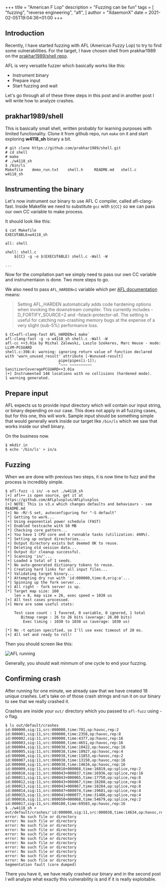 +++
title = "American F Lop"
description = "Fuzzing can be fun"
tags = [
	"fuzzing",
	"reverse engineering",
	"afl",
]
author = "XdaemonX"
date = 2021-02-05T19:04:36+01:00
+++

## Introduction

Recently, I have started fuzzing with AFL (American Fuzzy Lop) to try to find some vulnerabilities. For the target, I have chosen shell from prakhar1989 on the [prakhar1989/shell repo](https://github.com/prakhar1989/shell).

AFL is very versatile fuzzer which basically works like this:
* Instrument binary
* Prepare input
* Start fuzzing and wait

Let's go through all of these three steps in this post and in another post I will write how to analyze crashes.

## prakhar1989/shell

This is basically small shell, written probably for learning purposes with limited functionality. Clone it from github repo, run `make` on it and start exploring __w4118_sh__ binary a bit.

```
# git clone https://github.com/prakhar1989/shell.git
# cd shell
# make
# ./w4118_sh
$ /bin/ls
Makefile	demo_run.txt	shell.h		README.md	shell.c		w4118_sh 
```

## Instrumenting the binary

Let's now instrument our binary to use AFL C compiler, called afl-clang-fast. Inside Makefile we need to substitute `gcc` with `${CC}` so we can pass our own CC variable to make process.

It should look like this:
```
$ cat Makefile
EXECUTABLE=w4118_sh

all: shell

shell: shell.c
	${CC} -g -o $(EXECUTABLE) shell.c -Wall -W

...
```

Now for the compilation part we simply need to pass our own CC variable and instrumentaion is done. Two more steps to go. 

We also need to pass `AFL_HARDEN=1` variable which per [AFL documentation](https://afl-1.readthedocs.io/en/latest/user_guide.html#environmental-variables) means:

> Setting AFL_HARDEN automatically adds code hardening options when invoking the downstream compiler. This currently includes -D_FORTIFY_SOURCE=2 and -fstack-protector-all. The setting is useful for catching non-crashing memory bugs at the expense of a very slight (sub-5%) performance loss.

```
$ CC=afl-clang-fast AFL_HARDEN=1 make`
afl-clang-fast -g -o w4118_sh shell.c -Wall -W
afl-cc ++3.01a by Michal Zalewski, Laszlo Szekeres, Marc Heuse - mode: LLVM-PCGUARD
shell.c:398:4: warning: ignoring return value of function declared with 'warn_unused_result' attribute [-Wunused-result]
                        pipe(pipes[i-1]);
                        ^~~~ ~~~~~~~~~~
SanitizerCoveragePCGUARD++3.01a
[+] Instrumented 148 locations with no collisions (hardened mode).
1 warning generated.
```

## Prepare input

AFL expects us to provide input directory which will contain our input string, or binary depending on our case. This does not apply in all fuzzing cases, but for this one, this will work. Sample input should be something simple that would generally work inside our target like `/bin/ls` which we saw that works inside our shell binary. 

On the business now.

```
$ mkdir in
$ echo '/bin/ls' > in/a
```

## Fuzzing

When we are done with previous two steps, it is now time to fuzz and the process is incredibly simple.

```
$ afl-fuzz -i in/ -o out ./w4118_sh
[+] afl++ is open source, get it at https://github.com/AFLplusplus/AFLplusplus
[+] NOTE: This is v3.x which changes defaults and behaviours - see README.md
[+] No -M/-S set, autoconfiguring for "-S default"
[*] Getting to work...
[+] Using exponential power schedule (FAST)
[+] Enabled testcache with 50 MB
[*] Checking core_pattern...
[+] You have 1 CPU core and 4 runnable tasks (utilization: 400%).
[*] Setting up output directories...
[+] Output directory exists but deemed OK to reuse.
[*] Deleting old session data...
[+] Output dir cleanup successful.
[*] Scanning 'in/'...
[+] Loaded a total of 1 seeds.
[*] No auto-generated dictionary tokens to reuse.
[*] Creating hard links for all input files...
[*] Validating target binary...
[*] Attempting dry run with 'id:000000,time:0,orig:a'...
[*] Spinning up the fork server...
[+] All right - fork server is up.
[*] Target map size: 160
    len = 8, map size = 26, exec speed = 1030 us
[+] All test cases processed.
[+] Here are some useful stats:

    Test case count : 1 favored, 0 variable, 0 ignored, 1 total
       Bitmap range : 26 to 26 bits (average: 26.00 bits)
        Exec timing : 1030 to 1030 us (average: 1030 us)

[*] No -t option specified, so I'll use exec timeout of 20 ms.
[+] All set and ready to roll!
```

Then you should screen like this:

![AFL running](/img/afl_runnin.png)

Generally, you should wait minmum of one cycle to end your fuzzing. 

## Confirming crash

After running for one minute, we already saw that we have created 18 unique crashes. Let's take on of those crash strings and run it on our binary to see that we really crashed it.

Crashes are inside your `out/` directory which you passed to `afl-fuzz` using -o flag.


```
$ ls out/default/crashes
id:000000,sig:11,src:000000,time:701,op:havoc,rep:2
id:000001,sig:11,src:000000,time:2358,op:havoc,rep:8
id:000002,sig:11,src:000000,time:4377,op:havoc,rep:16
id:000003,sig:11,src:000000,time:4651,op:havoc,rep:16
id:000004,sig:11,src:000038,time:10422,op:havoc,rep:16
id:000005,sig:11,src:000038,time:10927,op:havoc,rep:4
id:000006,sig:11,src:000038,time:11853,op:havoc,rep:2
id:000007,sig:11,src:000038,time:13150,op:havoc,rep:16
id:000008,sig:11,src:000038,time:14634,op:havoc,rep:16
id:000009,sig:11,src:000010+000068,time:16819,op:splice,rep:2
id:000010,sig:11,src:000043+000037,time:16936,op:splice,rep:16
id:000011,sig:11,src:000043+000065,time:17750,op:splice,rep:8
id:000012,sig:11,src:000043+000067,time:18260,op:splice,rep:8
id:000013,sig:11,src:000043+000067,time:18284,op:splice,rep:8
id:000014,sig:11,src:000047+000074,time:19681,op:splice,rep:4
id:000015,sig:11,src:000041+000077,time:31486,op:splice,rep:4
id:000016,sig:11,src:000050+000068,time:54679,op:splice,rep:2
id:000017,sig:11,src:000100,time:69503,op:havoc,rep:16
$ ./w4118_sh < out/default/crashes/'id:000008,sig:11,src:000038,time:14634,op:havoc,rep:16'
error: No such file or directory
error: No such file or directory
error: No such file or directory
error: No such file or directory
error: No such file or directory
error: No such file or directory
error: No such file or directory
error: No such file or directory
error: No such file or directory
error: No such file or directory
error: No such file or directory
Segmentation fault (core dumped)
```

There you have it, we have really crashed our binary and in the second post I will analyze what exactly this vulnerability is and if it is really exploitable.
